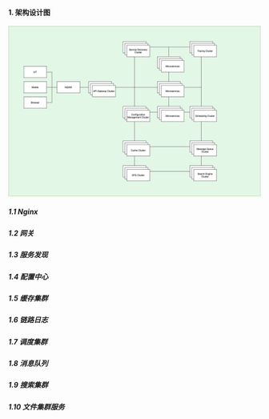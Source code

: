 #### 1. 架构设计图

![architecture](https://raw.githubusercontent.com/LittleElliotTung1992/pic_bed/main/root/architecture.png)

##### 1.1 Nginx

##### 1.2 网关

##### 1.3 服务发现

##### 1.4 配置中心

##### 1.5 缓存集群

##### 1.6 链路日志

##### 1.7 调度集群

##### 1.8 消息队列

##### 1.9 搜索集群

##### 1.10 文件集群服务

